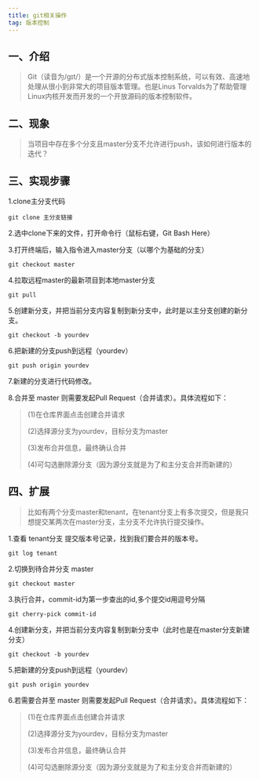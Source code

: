```yaml
---
title: git相关操作
tag: 版本控制
---
```

## 一、介绍
> Git（读音为/gɪt/）是一个开源的分布式版本控制系统，可以有效、高速地处理从很小到非常大的项目版本管理。也是Linus Torvalds为了帮助管理Linux内核开发而开发的一个开放源码的版本控制软件。

## 二、现象
> 当项目中存在多个分支且master分支不允许进行push，该如何进行版本的迭代？
## 三、实现步骤
1.clone主分支代码
```shell
git clone 主分支链接
```
2.选中clone下来的文件，打开命令行（鼠标右键，Git Bash Here）

3.打开终端后，输入指令进入master分支（以哪个为基础的分支）
```shell
git checkout master
```
4.拉取远程master的最新项目到本地master分支
```shell
git pull
```
5.创建新分支，并把当前分支内容复制到新分支中，此时是以主分支创建的新分支。
```shell
git checkout -b yourdev
```
6.把新建的分支push到远程（yourdev）
```shell
git push origin yourdev
```
7.新建的分支进行代码修改。

8.合并至 master 则需要发起Pull Request（合并请求）。具体流程如下：
> (1)在仓库界面点击创建合并请求
> 
> (2)选择源分支为yourdev，目标分支为master
> 
> (3)发布合并信息，最终确认合并
> 
> (4)可勾选删除源分支（因为源分支就是为了和主分支合并而新建的）
## 四、扩展
> 比如有两个分支master和tenant，在tenant分支上有多次提交，但是我只想提交某两次在master分支，主分支不允许执行提交操作。

1.查看 tenant分支 提交版本号记录，找到我们要合并的版本号。
```shell
git log tenant
```
2.切换到待合并分支 master
```shell
git checkout master
```
3.执行合并，commit-id为第一步查出的id,多个提交id用逗号分隔
```shell
git cherry-pick commit-id
```
4.创建新分支，并把当前分支内容复制到新分支中（此时也是在master分支新建分支）
```shell
git checkout -b yourdev
```
5.把新建的分支push到远程（yourdev）
```shell
git push origin yourdev
```
6.若需要合并至 master 则需要发起Pull Request（合并请求）。具体流程如下：
> (1)在仓库界面点击创建合并请求
>
> (2)选择源分支为yourdev，目标分支为master
>
> (3)发布合并信息，最终确认合并
>
> (4)可勾选删除源分支（因为源分支就是为了和主分支合并而新建的）
